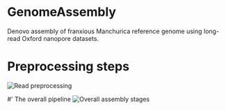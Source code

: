 # GenomeAssembly
Denovo assembly of franxious Manchurica reference genome using long-read Oxford nanopore datasets. 


# Preprocessing steps

![Read preprocessing](https://github.com/user-attachments/assets/c41ccff0-997b-496c-ae44-a260da278701)


#' The overall pipeline 
![Overall assembly stages](https://github.com/user-attachments/assets/571fd622-e051-43f8-bff7-c24487cbc82f)
